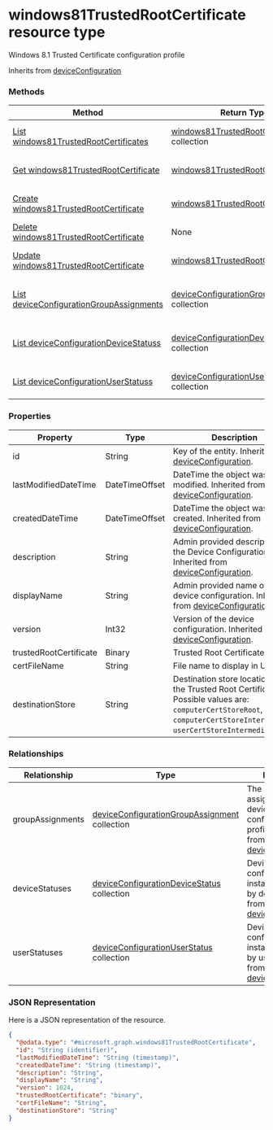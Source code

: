 # windows81TrustedRootCertificate resource type

Windows 8.1 Trusted Certificate configuration profile

Inherits from [deviceConfiguration](deviceConfiguration.md)

### Methods
|Method|Return Type|Description|
|---|---|---|
|[List windows81TrustedRootCertificates](../api/windows81TrustedRootCertificate_list.md)|[windows81TrustedRootCertificate](windows81TrustedRootCertificate.md) collection|List properties and relationships of the [windows81TrustedRootCertificate](../resource/windows81TrustedRootCertificate.md) objects.|
|[Get windows81TrustedRootCertificate](../api/windows81TrustedRootCertificate_get.md)|[windows81TrustedRootCertificate](windows81TrustedRootCertificate.md)|Read properties and relationships of the [windows81TrustedRootCertificate](../resource/windows81TrustedRootCertificate.md) object.|
|[Create windows81TrustedRootCertificate](../api/windows81TrustedRootCertificate_create.md)|[windows81TrustedRootCertificate](windows81TrustedRootCertificate.md)|Create a new [windows81TrustedRootCertificate](../resource/windows81TrustedRootCertificate.md) object.|
|[Delete windows81TrustedRootCertificate](../api/windows81TrustedRootCertificate_delete.md)|None|Deletes a [windows81TrustedRootCertificate](../resource/windows81TrustedRootCertificate.md).|
|[Update windows81TrustedRootCertificate](../api/windows81TrustedRootCertificate_update.md)|[windows81TrustedRootCertificate](windows81TrustedRootCertificate.md)|Update the properties of a [windows81TrustedRootCertificate](../resource/windows81TrustedRootCertificate.md) object.|
|[List deviceConfigurationGroupAssignments](../api/windows81TrustedRootCertificate_list_deviceConfigurationGroupAssignment.md)|[deviceConfigurationGroupAssignment](deviceConfigurationGroupAssignment.md) collection|Get the deviceConfigurationGroupAssignments from the groupAssignments navigation property.|
|[List deviceConfigurationDeviceStatuss](../api/windows81TrustedRootCertificate_list_deviceConfigurationDeviceStatus.md)|[deviceConfigurationDeviceStatus](deviceConfigurationDeviceStatus.md) collection|Get the deviceConfigurationDeviceStatuss from the deviceStatuses navigation property.|
|[List deviceConfigurationUserStatuss](../api/windows81TrustedRootCertificate_list_deviceConfigurationUserStatus.md)|[deviceConfigurationUserStatus](deviceConfigurationUserStatus.md) collection|Get the deviceConfigurationUserStatuss from the userStatuses navigation property.|

### Properties
|Property|Type|Description|
|---|---|---|
|id|String|Key of the entity. Inherited from [deviceConfiguration](deviceConfiguration.md).|
|lastModifiedDateTime|DateTimeOffset|DateTime the object was last modified. Inherited from [deviceConfiguration](deviceConfiguration.md).|
|createdDateTime|DateTimeOffset|DateTime the object was created. Inherited from [deviceConfiguration](deviceConfiguration.md).|
|description|String|Admin provided description of the Device Configuration. Inherited from [deviceConfiguration](deviceConfiguration.md).|
|displayName|String|Admin provided name of the device configuration. Inherited from [deviceConfiguration](deviceConfiguration.md).|
|version|Int32|Version of the device configuration. Inherited from [deviceConfiguration](deviceConfiguration.md).|
|trustedRootCertificate|Binary|Trusted Root Certificate|
|certFileName|String|File name to display in UI.|
|destinationStore|String|Destination store location for the Trusted Root Certificate. Possible values are: `computerCertStoreRoot`, `computerCertStoreIntermediate`, `userCertStoreIntermediate`.|

### Relationships
|Relationship|Type|Description|
|---|---|---|
|groupAssignments|[deviceConfigurationGroupAssignment](deviceConfigurationGroupAssignment.md) collection|The list of group assignments for the device configuration profile. Inherited from [deviceConfiguration](deviceConfiguration.md)|
|deviceStatuses|[deviceConfigurationDeviceStatus](deviceConfigurationDeviceStatus.md) collection|Device configuration installation stauts by device. Inherited from [deviceConfiguration](deviceConfiguration.md)|
|userStatuses|[deviceConfigurationUserStatus](deviceConfigurationUserStatus.md) collection|Device configuration installation stauts by user. Inherited from [deviceConfiguration](deviceConfiguration.md)|

### JSON Representation
Here is a JSON representation of the resource.
<!-- {
  "blockType": "resource",
  "keyProperty": "id",
  "@odata.type": "microsoft.graph.windows81TrustedRootCertificate"
}
-->
```json
{
  "@odata.type": "#microsoft.graph.windows81TrustedRootCertificate",
  "id": "String (identifier)",
  "lastModifiedDateTime": "String (timestamp)",
  "createdDateTime": "String (timestamp)",
  "description": "String",
  "displayName": "String",
  "version": 1024,
  "trustedRootCertificate": "binary",
  "certFileName": "String",
  "destinationStore": "String"
}
```

